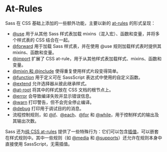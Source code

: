 # At-Rules

Sass 在 CSS 基础上添加的一些额外功能，主要以新的 [at-rules](https://developer.mozilla.org/zh-CN/docs/Web/CSS/At-rule) 的形式呈现：

* [@use](./use) 用于从其他 Sass 样式表加载 mixins（混入宏）、函数和变量，并将多个样式表的 CSS 结合在一起。
* [@forward](./forward) 用于加载 Sass 样式表，并在使用 @use 规则加载样式表时提供其 mixins、函数和变量。
* [@import](./import) 扩展了 CSS at-rule，用于从其他样式表加载样式、mixins、函数和变量。
* [@mixin 和 @include](./mixin) 使得重复使用样式片段变得简单。
* [@function](./function) 用于定义可在 SassScript 表达式中使用的自定义函数。
* [@extend](./extend) 允许选择器从彼此继承样式。
* [@at-root](./at-root) 将其中的样式放在 CSS 文档的根节点上。
* [@error](./error) 会导致编译失败并显示错误信息。
* [@warn](./warn) 打印警告，但不会完全停止编译。
* [@debug](./debug) 打印用于调试目的的消息。
* 流程控制规则，如 [@if](./control/if)、[@each](./control/each)、[@for](./control/for) 和 [@while](./control/while)，用于控制样式的输出及其输出次数。

Sass 还为[纯 CSS at-rules](./css) 提供了一些特殊行为：它们可以包含[插值](../interpolation)，可以嵌套在样式规则中。其中一些规则（如 [@media](./css#media) 和 [@supports](./css#supports)）还允许在规则本身中直接使用 SassScript，无需插值。